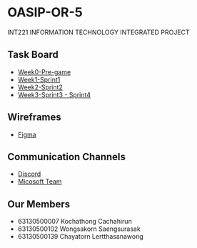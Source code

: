 # OASIP-OR-5
INT221 INFORMATION TECHNOLOGY INTEGRATED PROJECT

## Task Board 
* [Week0-Pre-game](https://github.com/orgs/INT221-007-102-139/projects/1)
* [Week1-Sprint1 ](https://github.com/orgs/INT221-007-102-139/projects/3)
* [Week2-Sprint2 ](https://github.com/orgs/INT221-007-102-139/projects/4)
* [Week3-Sprint3 - Sprint4 ](https://github.com/orgs/INT221-007-102-139/projects/5)

## Wireframes
* [Figma](https://www.figma.com/file/G4RBQBUaQ07E106iRanfyi/OASIP-OR-5-Week1-Pre-game?node-id=0%3A1)

## Communication Channels 
 * [Discord](https://discord.gg/RDrSdWhPRM)
 * [Micosoft Team](https://teams.microsoft.com/l/team/19%3aFg6wd4vHQrBfc9ajsw3oZmkqary4B8fagHLeuzzINSA1%40thread.tacv2/conversations?groupId=febd6fd3-459c-46f9-93c4-6674d41dcbbc&tenantId=6f4432dc-20d2-441d-b1db-ac3380ba633d)

## Our Members

- 63130500007 Kochathong  Cachahirun
- 63130500102 Wongsakorn  Saengsurasak
- 63130500139 Chayatorn   Lertthasanawong
